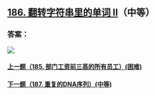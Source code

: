 ## [186. 翻转字符串里的单词 II](https://leetcode-cn.com/problems/reverse-words-in-a-string-ii/)（中等）





### 答案：



![](https://img-blog.csdnimg.cn/20200807155236311.png)

#### [上一题（185. 部门工资前三高的所有员工）(困难)](https://github.com/sdwwld/leetCode/blob/master/src/main/java/com/wld/java/leetcode/leetCode0185.md)

#### [下一题（187. 重复的DNA序列）(中等)](https://github.com/sdwwld/leetCode/blob/master/src/main/java/com/wld/java/leetcode/leetCode0187.md)